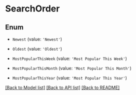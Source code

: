 # SearchOrder


## Enum

* `Newest` (value: `'Newest'`)

* `Oldest` (value: `'Oldest'`)

* `MostPopularThisWeek` (value: `'Most Popular This Week'`)

* `MostPopularThisMonth` (value: `'Most Popular This Month'`)

* `MostPopularThisYear` (value: `'Most Popular This Year'`)

[[Back to Model list]](../README.md#documentation-for-models) [[Back to API list]](../README.md#documentation-for-api-endpoints) [[Back to README]](../README.md)
